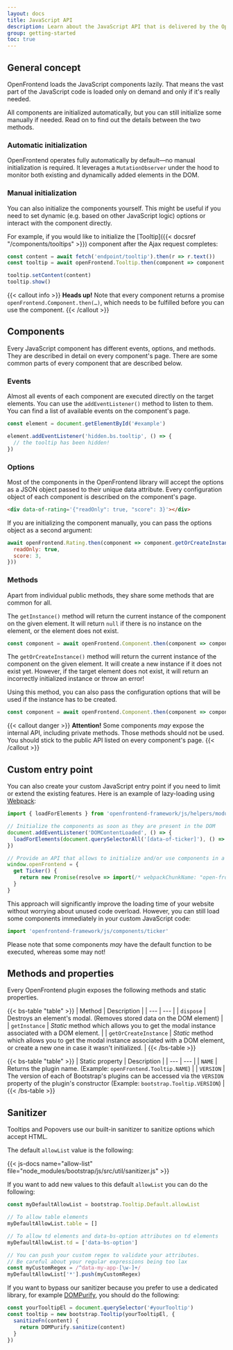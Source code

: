 ```yaml
---
layout: docs
title: JavaScript API
description: Learn about the JavaScript API that is delivered by the OpenFrontend library.
group: getting-started
toc: true
---
```


## General concept

OpenFrontend loads the JavaScript components lazily. That means the vast part of the JavaScript code is loaded only on demand and only if it's really needed.

All components are initialized automatically, but you can still initialize some manually if needed. Read on to find out the details between the two methods.

### Automatic initialization

OpenFrontend operates fully automatically by default—no manual initialization is required. It leverages a `MutationObserver` under the hood to monitor both existing and dynamically added elements in the DOM.

### Manual initialization

You can also initialize the components yourself. This might be useful if you need to set dynamic (e.g. based on other JavaScript logic) options or interact with the component directly.

For example, if you would like to initialize the [Tooltip]({{< docsref "/components/tooltips" >}}) component after the Ajax request completes:

```js
const content = await fetch('endpoint/tooltip').then(r => r.text())
const tooltip = await openFrontend.Tooltip.then(component => component.getOrCreateInstance('#tooltip', { animation: false }))

tooltip.setContent(content)
tooltip.show()
```

{{< callout info >}}
**Heads up!** Note that every component returns a promise `openFrontend.Component.then(…)`, which needs to be fulfilled before you can use the component.
{{< /callout >}}

## Components

Every JavaScript component has different events, options, and methods. They are described in detail on every component's page. There are some common parts of every component that are described below.

### Events

Almost all events of each component are executed directly on the target elements. You can use the `addEventListener()` method to listen to them. You can find a list of available events on the component's page.

```js
const element = document.getElementById('#example')

element.addEventListener('hidden.bs.tooltip', () => {
  // the tooltip has been hidden!
})
```

### Options

Most of the components in the OpenFrontend library will accept the options as a JSON object passed to their unique data attribute. Every configuration object of each component is described on the component's page.

```html
<div data-of-rating='{"readOnly": true, "score": 3}'></div>
```

If you are initializing the component manually, you can pass the options object as a second argument:

```js
await openFrontend.Rating.then(component => component.getOrCreateInstance('#example', {
  readOnly: true,
  score: 3,
}))
```

### Methods

Apart from individual public methods, they share some methods that are common for all.

The `getInstance()` method will return the current instance of the component on the given element. It will return `null` if there is no instance on the element, or the element does not exist.

```js
const component = await openFrontend.Component.then(component => component.getInstance('#example'))
```

The `getOrCreateInstance()` method will return the current instance of the component on the given element. It will create a new instance if it does not exist yet. However, if the target element does not exist, it will return an incorrectly initialized instance or throw an error!

Using this method, you can also pass the configuration options that will be used if the instance has to be created.

```js
const component = await openFrontend.Component.then(component => component.getOrCreateInstance('#example', { animation: false }))
```

{{< callout danger >}}
**Attention!** Some components *may* expose the internal API, including private methods. Those methods should not be used. You should stick to the public API listed on every component's page.
{{< /callout >}}

## Custom entry point

You can also create your custom JavaScript entry point if you need to limit or extend the existing features. Here is an example of lazy-loading using [Webpack](https://webpack.js.org/):

```js
import { loadForElements } from 'openfrontend-framework/js/helpers/module-loader'

// Initialize the components as soon as they are present in the DOM
document.addEventListener('DOMContentLoaded', () => {
  loadForElements(document.querySelectorAll('[data-of-ticker]'), () => import(/* webpackChunkName: "open-frontend-ticker" */ 'openfrontend-framework/js/components/ticker'), 'initMultiple')
})

// Provide an API that allows to initialize and/or use components in a custom code (optional)
window.openFrontend = {
  get Ticker() {
    return new Promise(resolve => import(/* webpackChunkName: "open-frontend-ticker" */ 'openfrontend-framework/js/components/ticker').then(v => resolve(v.default)))
  }
}
```

This approach will significantly improve the loading time of your website without worrying about unused code overload. However, you can still load some components immediately in your custom JavaScript code:

```js
import 'openfrontend-framework/js/components/ticker'
```

Please note that some components _may_ have the default function to be executed, whereas some may not!

## Methods and properties

Every OpenFrontend plugin exposes the following methods and static properties.

{{< bs-table "table" >}}
| Method | Description |
| --- | --- |
| `dispose` | Destroys an element's modal. (Removes stored data on the DOM element) |
| `getInstance` | *Static* method which allows you to get the modal instance associated with a DOM element. |
| `getOrCreateInstance` | *Static* method which allows you to get the modal instance associated with a DOM element, or create a new one in case it wasn't initialized. |
{{< /bs-table >}}

{{< bs-table "table" >}}
| Static property | Description |
| --- | --- |
| `NAME` | Returns the plugin name. (Example: `openFrontend.Tooltip.NAME`) |
| `VERSION` | The version of each of Bootstrap's plugins can be accessed via the `VERSION` property of the plugin's constructor (Example: `bootstrap.Tooltip.VERSION`) |
{{< /bs-table >}}

## Sanitizer

Tooltips and Popovers use our built-in sanitizer to sanitize options which accept HTML.

The default `allowList` value is the following:

{{< js-docs name="allow-list" file="node_modules/bootstrap/js/src/util/sanitizer.js" >}}

If you want to add new values to this default `allowList` you can do the following:

```js
const myDefaultAllowList = bootstrap.Tooltip.Default.allowList

// To allow table elements
myDefaultAllowList.table = []

// To allow td elements and data-bs-option attributes on td elements
myDefaultAllowList.td = ['data-bs-option']

// You can push your custom regex to validate your attributes.
// Be careful about your regular expressions being too lax
const myCustomRegex = /^data-my-app-[\w-]+/
myDefaultAllowList['*'].push(myCustomRegex)
```

If you want to bypass our sanitizer because you prefer to use a dedicated library, for example [DOMPurify](https://www.npmjs.com/package/dompurify), you should do the following:

```js
const yourTooltipEl = document.querySelector('#yourTooltip')
const tooltip = new bootstrap.Tooltip(yourTooltipEl, {
  sanitizeFn(content) {
    return DOMPurify.sanitize(content)
  }
})
```
